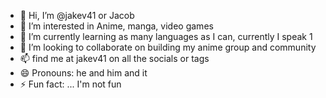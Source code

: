 - 👋 Hi, I’m @jakev41 or Jacob 
- 👀 I’m interested in Anime, manga, video games 
- 🌱 I’m currently learning as many languages as I can, currently I speak 1
- 💞️ I’m looking to collaborate on building my anime group and community 
- 📫 find me at jakev41 on all the socials or tags
- 😄 Pronouns: he and him and it
- ⚡ Fun fact: ... I'm not fun 


<!---
jakev41/jakev41 is a ✨ special ✨ repository because its `README.md` (this file) appears on your GitHub profile.
You can click the Preview link to take a look at your changes.
--->
